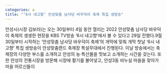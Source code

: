 ```yaml
---
categories: a
title: "‘6시 내고향’ 안성맞춤 남사당 바우덕이 축제 특집 생방송"
---
```

안성시(시장 김보라)는 오는 30일부터 4일 동안 열리는 2022 안성맞춤 남사당 바우덕이 축제의 생생한 현장을 KBS TV방송 ‘6시 내고향’에서 볼 수 있다고 29일 전했다.9월 30일부터 시작하는 ‘안성맞춤 남사당 바우덕이 축제’의 개막에 맞춰 개막 첫날 ‘6시 내고향’ 특집 생방송이 안성맞춤랜드 축제장 특설무대에서 진행된다. 이날 방송에서는 축제장의 다양한 부스를 소개하고 안성의 농·특산물을 맛보고 소개하는 시간을 갖는다. 또한 안성의 전통시장을 방문해 시장에 활기를 불어넣고, 안성3동 비누실 마을을 찾아가 마을 어르신들이
